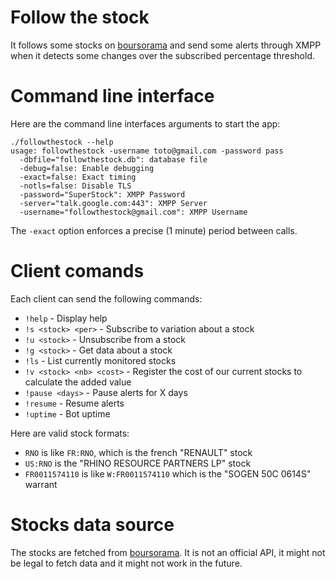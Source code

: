 # Follow the stock

It follows some stocks on [boursorama](http://www.boursorama.com) and send some alerts through XMPP when it detects some changes over the subscribed percentage threshold.

# Command line interface

Here are the command line interfaces arguments to start the app:

    ./followthestock --help
    usage: followthestock -username toto@gmail.com -password pass
      -dbfile="followthestock.db": database file
      -debug=false: Enable debugging
      -exact=false: Exact timing
      -notls=false: Disable TLS
      -password="SuperStock": XMPP Password
      -server="talk.google.com:443": XMPP Server
      -username="followthestock@gmail.com": XMPP Username
      
The `-exact` option enforces a precise (1 minute) period between calls.

# Client comands

Each client can send the following commands:

* `!help` - Display help
* `!s <stock> <per>` - Subscribe to variation about a stock
* `!u <stock>` - Unsubscribe from a stock
* `!g <stock>` - Get data about a stock
* `!ls` - List currently monitored stocks
* `!v <stock> <nb> <cost>` - Register the cost of our current stocks to calculate the added value
* `!pause <days>` - Pause alerts for X days
* `!resume` - Resume alerts
* `!uptime` - Bot uptime

Here are valid stock formats:
* `RNO` is like `FR:RNO`, which is the french "RENAULT" stock
* `US:RNO` is the "RHINO RESOURCE PARTNERS LP" stock
* `FR0011574110` is like `W:FR0011574110` which is the "SOGEN 50C 0614S" warrant


# Stocks data source
The stocks are fetched from [boursorama](http://www.boursorama.com). It is not an official API, it might not be legal to fetch data and it might not work in the future.
